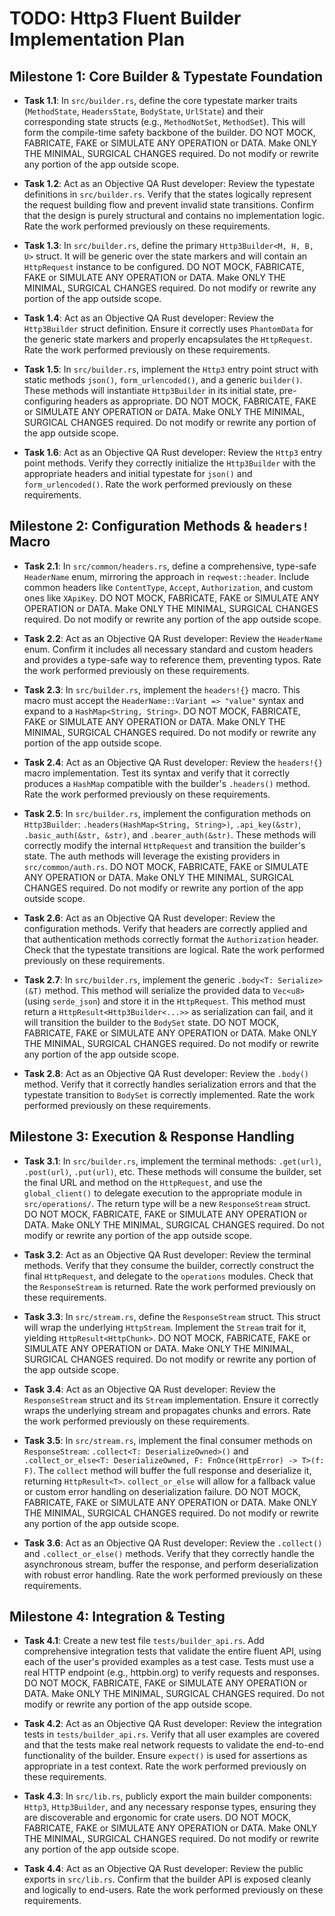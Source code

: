 # TODO: Http3 Fluent Builder Implementation Plan

## Milestone 1: Core Builder & Typestate Foundation

- **Task 1.1**: In `src/builder.rs`, define the core typestate marker traits (`MethodState`, `HeadersState`, `BodyState`, `UrlState`) and their corresponding state structs (e.g., `MethodNotSet`, `MethodSet`). This will form the compile-time safety backbone of the builder. DO NOT MOCK, FABRICATE, FAKE or SIMULATE ANY OPERATION or DATA. Make ONLY THE MINIMAL, SURGICAL CHANGES required. Do not modify or rewrite any portion of the app outside scope.

- **Task 1.2**: Act as an Objective QA Rust developer: Review the typestate definitions in `src/builder.rs`. Verify that the states logically represent the request building flow and prevent invalid state transitions. Confirm that the design is purely structural and contains no implementation logic. Rate the work performed previously on these requirements.

- **Task 1.3**: In `src/builder.rs`, define the primary `Http3Builder<M, H, B, U>` struct. It will be generic over the state markers and will contain an `HttpRequest` instance to be configured. DO NOT MOCK, FABRICATE, FAKE or SIMULATE ANY OPERATION or DATA. Make ONLY THE MINIMAL, SURGICAL CHANGES required. Do not modify or rewrite any portion of the app outside scope.

- **Task 1.4**: Act as an Objective QA Rust developer: Review the `Http3Builder` struct definition. Ensure it correctly uses `PhantomData` for the generic state markers and properly encapsulates the `HttpRequest`. Rate the work performed previously on these requirements.

- **Task 1.5**: In `src/builder.rs`, implement the `Http3` entry point struct with static methods `json()`, `form_urlencoded()`, and a generic `builder()`. These methods will instantiate `Http3Builder` in its initial state, pre-configuring headers as appropriate. DO NOT MOCK, FABRICATE, FAKE or SIMULATE ANY OPERATION or DATA. Make ONLY THE MINIMAL, SURGICAL CHANGES required. Do not modify or rewrite any portion of the app outside scope.

- **Task 1.6**: Act as an Objective QA Rust developer: Review the `Http3` entry point methods. Verify they correctly initialize the `Http3Builder` with the appropriate headers and initial typestate for `json()` and `form_urlencoded()`. Rate the work performed previously on these requirements.

## Milestone 2: Configuration Methods & `headers!` Macro

- **Task 2.1**: In `src/common/headers.rs`, define a comprehensive, type-safe `HeaderName` enum, mirroring the approach in `reqwest::header`. Include common headers like `ContentType`, `Accept`, `Authorization`, and custom ones like `XApiKey`. DO NOT MOCK, FABRICATE, FAKE or SIMULATE ANY OPERATION or DATA. Make ONLY THE MINIMAL, SURGICAL CHANGES required. Do not modify or rewrite any portion of the app outside scope.

- **Task 2.2**: Act as an Objective QA Rust developer: Review the `HeaderName` enum. Confirm it includes all necessary standard and custom headers and provides a type-safe way to reference them, preventing typos. Rate the work performed previously on these requirements.

- **Task 2.3**: In `src/builder.rs`, implement the `headers!{}` macro. This macro must accept the `HeaderName::Variant => "value"` syntax and expand to a `HashMap<String, String>`. DO NOT MOCK, FABRICATE, FAKE or SIMULATE ANY OPERATION or DATA. Make ONLY THE MINIMAL, SURGICAL CHANGES required. Do not modify or rewrite any portion of the app outside scope.

- **Task 2.4**: Act as an Objective QA Rust developer: Review the `headers!{}` macro implementation. Test its syntax and verify that it correctly produces a `HashMap` compatible with the builder's `.headers()` method. Rate the work performed previously on these requirements.

- **Task 2.5**: In `src/builder.rs`, implement the configuration methods on `Http3Builder`: `.headers(HashMap<String, String>)`, `.api_key(&str)`, `.basic_auth(&str, &str)`, and `.bearer_auth(&str)`. These methods will correctly modify the internal `HttpRequest` and transition the builder's state. The auth methods will leverage the existing providers in `src/common/auth.rs`. DO NOT MOCK, FABRICATE, FAKE or SIMULATE ANY OPERATION or DATA. Make ONLY THE MINIMAL, SURGICAL CHANGES required. Do not modify or rewrite any portion of the app outside scope.

- **Task 2.6**: Act as an Objective QA Rust developer: Review the configuration methods. Verify that headers are correctly applied and that authentication methods correctly format the `Authorization` header. Check that the typestate transitions are logical. Rate the work performed previously on these requirements.

- **Task 2.7**: In `src/builder.rs`, implement the generic `.body<T: Serialize>(&T)` method. This method will serialize the provided data to `Vec<u8>` (using `serde_json`) and store it in the `HttpRequest`. This method must return a `HttpResult<Http3Builder<...>>` as serialization can fail, and it will transition the builder to the `BodySet` state. DO NOT MOCK, FABRICATE, FAKE or SIMULATE ANY OPERATION or DATA. Make ONLY THE MINIMAL, SURGICAL CHANGES required. Do not modify or rewrite any portion of the app outside scope.

- **Task 2.8**: Act as an Objective QA Rust developer: Review the `.body()` method. Verify that it correctly handles serialization errors and that the typestate transition to `BodySet` is correctly implemented. Rate the work performed previously on these requirements.

## Milestone 3: Execution & Response Handling

- **Task 3.1**: In `src/builder.rs`, implement the terminal methods: `.get(url)`, `.post(url)`, `.put(url)`, etc. These methods will consume the builder, set the final URL and method on the `HttpRequest`, and use the `global_client()` to delegate execution to the appropriate module in `src/operations/`. The return type will be a new `ResponseStream` struct. DO NOT MOCK, FABRICATE, FAKE or SIMULATE ANY OPERATION or DATA. Make ONLY THE MINIMAL, SURGICAL CHANGES required. Do not modify or rewrite any portion of the app outside scope.

- **Task 3.2**: Act as an Objective QA Rust developer: Review the terminal methods. Verify that they consume the builder, correctly construct the final `HttpRequest`, and delegate to the `operations` modules. Check that the `ResponseStream` is returned. Rate the work performed previously on these requirements.

- **Task 3.3**: In `src/stream.rs`, define the `ResponseStream` struct. This struct will wrap the underlying `HttpStream`. Implement the `Stream` trait for it, yielding `HttpResult<HttpChunk>`. DO NOT MOCK, FABRICATE, FAKE or SIMULATE ANY OPERATION or DATA. Make ONLY THE MINIMAL, SURGICAL CHANGES required. Do not modify or rewrite any portion of the app outside scope.

- **Task 3.4**: Act as an Objective QA Rust developer: Review the `ResponseStream` struct and its `Stream` implementation. Ensure it correctly wraps the underlying stream and propagates chunks and errors. Rate the work performed previously on these requirements.

- **Task 3.5**: In `src/stream.rs`, implement the final consumer methods on `ResponseStream`: `.collect<T: DeserializeOwned>()` and `.collect_or_else<T: DeserializeOwned, F: FnOnce(HttpError) -> T>(f: F)`. The `collect` method will buffer the full response and deserialize it, returning `HttpResult<T>`. `collect_or_else` will allow for a fallback value or custom error handling on deserialization failure. DO NOT MOCK, FABRICATE, FAKE or SIMULATE ANY OPERATION or DATA. Make ONLY THE MINIMAL, SURGICAL CHANGES required. Do not modify or rewrite any portion of the app outside scope.

- **Task 3.6**: Act as an Objective QA Rust developer: Review the `.collect()` and `.collect_or_else()` methods. Verify that they correctly handle the asynchronous stream, buffer the response, and perform deserialization with robust error handling. Rate the work performed previously on these requirements.

## Milestone 4: Integration & Testing

- **Task 4.1**: Create a new test file `tests/builder_api.rs`. Add comprehensive integration tests that validate the entire fluent API, using each of the user's provided examples as a test case. Tests must use a real HTTP endpoint (e.g., httpbin.org) to verify requests and responses. DO NOT MOCK, FABRICATE, FAKE or SIMULATE ANY OPERATION or DATA. Make ONLY THE MINIMAL, SURGICAL CHANGES required. Do not modify or rewrite any portion of the app outside scope.

- **Task 4.2**: Act as an Objective QA Rust developer: Review the integration tests in `tests/builder_api.rs`. Verify that all user examples are covered and that the tests make real network requests to validate the end-to-end functionality of the builder. Ensure `expect()` is used for assertions as appropriate in a test context. Rate the work performed previously on these requirements.

- **Task 4.3**: In `src/lib.rs`, publicly export the main builder components: `Http3`, `Http3Builder`, and any necessary response types, ensuring they are discoverable and ergonomic for crate users. DO NOT MOCK, FABRICATE, FAKE or SIMULATE ANY OPERATION or DATA. Make ONLY THE MINIMAL, SURGICAL CHANGES required. Do not modify or rewrite any portion of the app outside scope.

- **Task 4.4**: Act as an Objective QA Rust developer: Review the public exports in `src/lib.rs`. Confirm that the builder API is exposed cleanly and logically to end-users. Rate the work performed previously on these requirements.